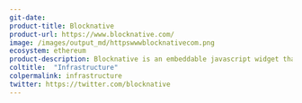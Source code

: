 ```yaml
---
git-date: 
product-title: Blocknative
product-url: https://www.blocknative.com/
image: /images/output_md/httpswwwblocknativecom.png
ecosystem: ethereum
product-description: Blocknative is an embeddable javascript widget that translates complex blockchain tech into simple terms for end-users.
coltitle:  "Infrastructure"
colpermalink: infrastructure
twitter: https://twitter.com/blocknative
---
```

